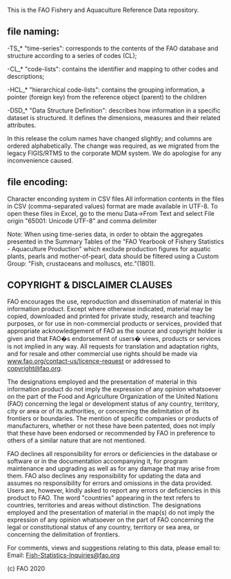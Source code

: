 This is the FAO Fishery and Aquaculture Reference Data repository.


file naming:
-------------
-TS_*  "time-series": corresponds to the contents of the FAO database and structure according to a series of codes (CL);

-CL_*  "code-lists": contains the identifier and mapping to other codes and descriptions; 

-HCL_*  "hierarchical code-lists": contains the grouping information, a pointer (foreign key) from the reference object (parent) to the children

-DSD_* "Data Structure Definition": describes how information in a specific dataset is structured. It defines the dimensions, measures and their related attributes. 

In this release the colum names have changed slightly; and columns are ordered alphabetically. The change was required, as we migrated from the legacy FIGIS/RTMS to the corporate MDM system. 
We do apologise for any inconvenience caused.

file encoding:
-------------
Character enconding system in CSV files
All information contents in the files in CSV (comma-separated values) format are made available in UTF-8. 
To open these files in Excel, go to the menu
Data->From Text and select File origin "65001: Unicode UTF-8" and comma delimiter

Note: When using time-series data, in order to obtain the aggregates presented in the 
Summary Tables of the "FAO Yearbook of Fishery Statistics - Aquaculture Production" which exclude production figures 
for aquatic plants, pearls and mother-of-pearl, data should be filtered using a Custom Group:
"Fish, crustaceans and molluscs, etc."(1801).

COPYRIGHT & DISCLAIMER CLAUSES
---------------------
FAO encourages the use, reproduction and dissemination of material in this information product. Except where otherwise indicated, material may be copied, downloaded and printed for private study, research and teaching purposes, or for use in non-commercial products or services, provided that appropriate acknowledgement of FAO as the source and copyright holder is given and that FAO�s endorsement of users� views, products or services is not implied in any way.
All requests for translation and adaptation rights, and for resale and other commercial use rights should be made via www.fao.org/contact-us/licence-request or addressed to copyright@fao.org.

The designations employed and the presentation of material in this information product do not imply the expression of any opinion whatsoever on the part of the Food and Agriculture Organization of the United Nations (FAO) concerning the legal or development status of any country, territory, city or area or of its authorities, or concerning the delimitation of its frontiers or boundaries. The mention of specific companies or products of manufacturers, whether or not these have been patented, does not imply that these have been endorsed or recommended by FAO in preference to others of a similar nature that are not mentioned.

FAO declines all responsibility for errors or deficiencies in the database or software or in the documentation accompanying it, for program maintenance and upgrading as well as for any damage that may arise from them. FAO also declines any responsibility for updating the data and assumes no responsibility for errors and omissions in the data provided. Users are, however, kindly asked to report any errors or deficiencies in this product to FAO.
The word "countries" appearing in the text refers to countries, territories and areas without distinction. 
The designations employed and the presentation of material in the map(s) do not imply the expression of any opinion whatsoever on the part of FAO concerning the legal or constitutional status of any country, territory or sea area, or concerning the delimitation of frontiers.

For comments, views and suggestions relating to this data, please email to:
Email: Fish-Statistics-Inquiries@fao.org

(c) FAO 2020
